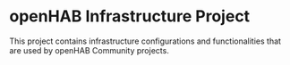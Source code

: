 # openHAB Infrastructure Project

This project contains infrastructure configurations and functionalities that are used by openHAB Community projects.